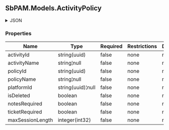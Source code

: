 
<h2 id="tocS_SbPAM.Models.ActivityPolicy">SbPAM.Models.ActivityPolicy</h2>

<a id="schemasbpam.models.activitypolicy"></a>
<a id="schema_SbPAM.Models.ActivityPolicy"></a>
<a id="tocSsbpam.models.activitypolicy"></a>
<a id="tocssbpam.models.activitypolicy"></a>

<details><summary>JSON</summary>


```json
{
  "activityId": "bdfd0655-55e6-45e6-8bbc-6ed31d3820b5",
  "activityName": "string",
  "policyId": "2f5573e6-5ba4-48f2-a75d-df99c936463b",
  "policyName": "string",
  "platformId": "32a6e381-64f4-4911-86b6-3bf681b64d23",
  "isDeleted": true,
  "notesRequired": true,
  "ticketRequired": true,
  "maxSessionLength": 0
}

```


</details>

### Properties

|Name|Type|Required|Restrictions|Description|
|---|---|---|---|---|
|activityId|string(uuid)|false|none|none|
|activityName|string¦null|false|none|none|
|policyId|string(uuid)|false|none|none|
|policyName|string¦null|false|none|none|
|platformId|string(uuid)¦null|false|none|none|
|isDeleted|boolean|false|none|none|
|notesRequired|boolean|false|none|none|
|ticketRequired|boolean|false|none|none|
|maxSessionLength|integer(int32)|false|none|none|


